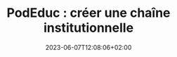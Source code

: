---
title: "PodEduc : créer une chaîne institutionnelle"
date: 2023-06-07T12:08:06+02:00
draft: false
urlvideo: "https://podeduc.apps.education.fr/video/0065-administrer-une-chaine-institutionnelle/"
pdf: "TutoPdf_DemanderLaCreationDuneChaine.pdf"
poidspdf: "653 Ko"
icone: "bi bi-play"
---